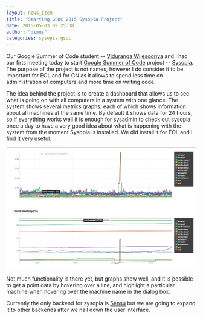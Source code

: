 ```yaml
---
layout: news_item
title: "Starting GSOC 2015 Sysopia Project"
date: 2015-05-03 09:25:38
author: "dimus"
categories: sysopia gsoc
---
```


Our Google Summer of Code student -- [Viduranga Wijesooriya][vidur] and I had
our firts meeting today to start [Google Summer of Code][gsoc] project --
[Sysopia][sysopia]. The purpose of the project is not names, however I do
consider it to be important for EOL and for GN as it allows to spend less time
on administration of computers and more time on writing code.

The idea behind the project is to create a dashboard that allows us to see what
is going on with all computers in a system with one glance. The system shows
several metrics graphs, each of which shows information about all machines at
the same time.  By default it shows data for 24 hours, so if everything works
well it is enough for sysadmin to check out sysopia once a day to have a very
good idea about what is happening with the system from the moment Sysopia is
installed. We did install it for EOL and I find it very useful.

[![sysopia][sysopia-img]][sysopia]

Not much functionality is there yet, but graphs show well, and it is possible
to get a point data by hovering over a line, and highlight a particular machine
when hovering over the machine name in the dialog box.

Currently the only backend for sysopia is [Sensu][sensu] but we are going to
expand it to other backends after we nail down the user interface.

[vidur]: https://github.com/vpowerrc
[gsoc]: https://www.google-melange.com/gsoc/project/details/google/gsoc2015/vpowerrc/5665117697998848
[sysopia]: https://github.com/EOL/sysopia
[sysopia-img]: /images/sysopia.png
[sensu]: http://sensuapp.org/
